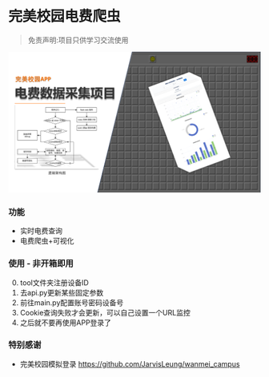 # 完美校园电费爬虫
> 免责声明:项目只供学习交流使用
> 
<img src="info.png">

### 功能
- 实时电费查询
- 电费爬虫+可视化

### 使用 - 非开箱即用
0. tool文件夹注册设备ID
1. 去api.py更新某些固定参数
2. 前往main.py配置账号密码设备号
3. Cookie查询失败才会更新，可以自己设置一个URL监控
4. 之后就不要再使用APP登录了

### 特别感谢
- 完美校园模拟登录 https://github.com/JarvisLeung/wanmei_campus
